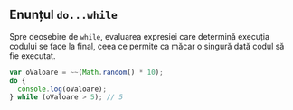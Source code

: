 ## Enunțul `do...while`

Spre deosebire de `while`, evaluarea expresiei care determină execuția codului se face la final, ceea ce permite ca măcar o singură dată codul să fie executat.

```javascript
var oValoare = ~~(Math.random() * 10);
do {
  console.log(oValoare);
} while (oValoare > 5); // 5
```
